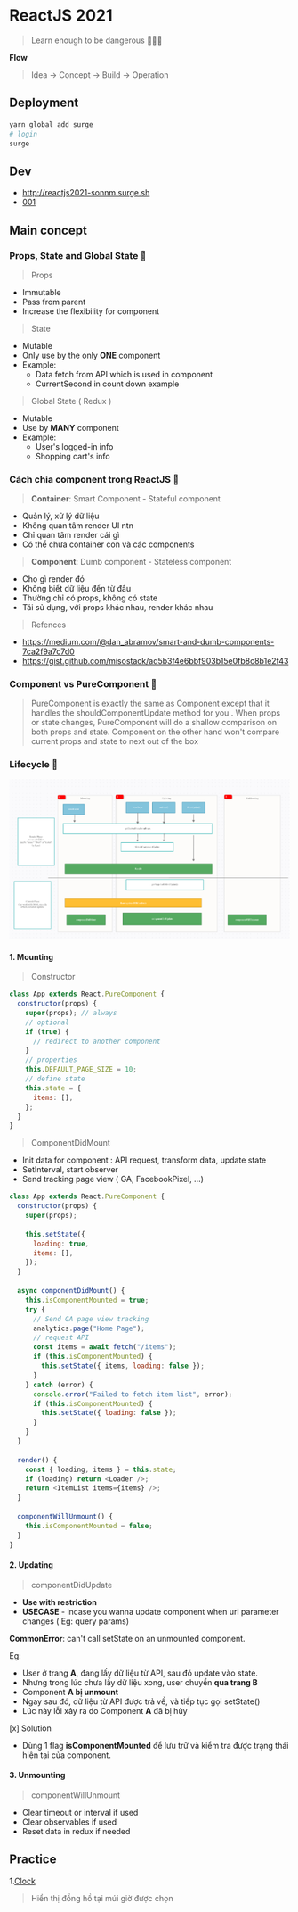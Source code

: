 # ReactJS 2021

> Learn enough to be dangerous :green_heart::green_heart::green_heart:

**Flow**

> Idea -> Concept -> Build -> Operation

## Deployment

```bash
yarn global add surge
# login
surge
```

## Dev

- http://reactjs2021-sonnm.surge.sh
- [001](http://reactjs2021-sonnm.surge.sh/)

## Main concept

### Props, State and Global State :thinking:

> Props

- Immutable
- Pass from parent
- Increase the flexibility for component

> State

- Mutable
- Only use by the only **ONE** component
- Example:
  - Data fetch from API which is used in component
  - CurrentSecond in count down example

> Global State ( Redux )

- Mutable
- Use by **MANY** component
- Example:
  - User's logged-in info
  - Shopping cart's info

### Cách chia component trong ReactJS :thinking:

> **Container**: Smart Component - Stateful component

- Quản lý, xử lý dữ liệu
- Không quan tâm render UI ntn
- Chỉ quan tâm render cái gì
- Có thể chưa container con và các components

> **Component**: Dumb component - Stateless component

- Cho gì render đó
- Không biết dữ liệu đến từ đầu
- Thường chỉ có props, không có state
- Tái sử dụng, với props khác nhau, render khác nhau

> Refences

- https://medium.com/@dan_abramov/smart-and-dumb-components-7ca2f9a7c7d0
- https://gist.github.com/misostack/ad5b3f4e6bbf903b15e0fb8c8b1e2f43

### Component vs PureComponent :thinking:

> PureComponent is exactly the same as Component except that it handles the shouldComponentUpdate method for you . When props or state changes, PureComponent will do a shallow comparison on both props and state. Component on the other hand won't compare current props and state to next out of the box

### Lifecycle :thinking:

![ReactJS LifeCycle](./assets/reactjs-lifecycle.png)

#### 1. Mounting

> Constructor

```js
class App extends React.PureComponent {
  constructor(props) {
    super(props); // always
    // optional
    if (true) {
      // redirect to another component
    }
    // properties
    this.DEFAULT_PAGE_SIZE = 10;
    // define state
    this.state = {
      items: [],
    };
  }
}
```

> ComponentDidMount

- Init data for component : API request, transform data, update state
- SetInterval, start observer
- Send tracking page view ( GA, FacebookPixel, ...)

```js
class App extends React.PureComponent {
  constructor(props) {
    super(props);

    this.setState({
      loading: true,
      items: [],
    });
  }

  async componentDidMount() {
    this.isComponentMounted = true;
    try {
      // Send GA page view tracking
      analytics.page("Home Page");
      // request API
      const items = await fetch("/items");
      if (this.isComponentMounted) {
        this.setState({ items, loading: false });
      }
    } catch (error) {
      console.error("Failed to fetch item list", error);
      if (this.isComponentMounted) {
        this.setState({ loading: false });
      }
    }
  }

  render() {
    const { loading, items } = this.state;
    if (loading) return <Loader />;
    return <ItemList items={items} />;
  }

  componentWillUnmount() {
    this.isComponentMounted = false;
  }
}
```

#### 2. Updating

> componentDidUpdate

- **Use with restriction**
- **USECASE** - incase you wanna update component when url parameter changes ( Eg: query params)

**CommonError**: can't call setState on an unmounted component.

Eg:

- User ở trang **A**, đang lấy dữ liệu từ API, sau đó update vào state.
- Nhưng trong lúc chưa lấy dữ liệu xong, user chuyển **qua trang B**
- Component **A bị unmount**
- Ngay sau đó, dữ liệu từ API được trả về, và tiếp tục gọi setState()
- Lúc này lỗi xảy ra do Component **A** đã bị hủy

[x] Solution

- Dùng 1 flag **isComponentMounted** để lưu trữ và kiểm tra được trạng thái hiện tại của component.

#### 3. Unmounting

> componentWillUnmount

- Clear timeout or interval if used
- Clear observables if used
- Reset data in redux if needed

## Practice

1.[Clock](./001/)

> Hiển thị đồng hồ tại múi giờ được chọn
